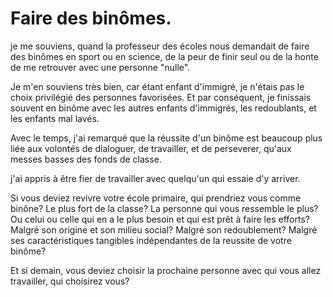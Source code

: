 # Faire des binômes.

je me souviens, quand la professeur des écoles nous demandait de faire des binômes en sport ou en science, de la peur de finir seul ou de la honte de me retrouver avec une personne "nulle".

Je m'en souviens très bien, car étant enfant d'immigré, je n'étais pas le choix privilégié des personnes favorisées. Et par conséquent, je finissais souvent en binôme avec les autres enfants d'immigrés, les redoublants, et les enfants mal lavés.

Avec le temps, j'ai remarqué que la réussite d'un binôme est beaucoup plus liée aux volontés de dialoguer, de travailler, et de perseverer, qu'aux messes basses des fonds de classe. 

j'ai appris à être fier de travailler avec quelqu'un qui essaie d'y arriver.

Si vous deviez revivre votre école primaire, qui prendriez vous comme binône? Le plus fort de la classe? La personne qui vous ressemble le plus? Ou celui ou celle qui en a le plus besoin et qui est prêt à faire les efforts? Malgré son origine et son milieu social? Malgré son redoublement? Malgré ses caractéristiques tangibles indépendantes de la reussite de votre binôme?

Et si demain, vous deviez choisir la prochaine personne avec qui vous allez travailler, qui choisirez vous?
